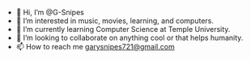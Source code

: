 - 👋 Hi, I’m @G-Snipes
- 👀 I’m interested in music, movies, learning, and computers. 
- 🌱 I’m currently learning Computer Science at Temple University. 
- 💞️ I’m looking to collaborate on anything cool or that helps humanity. 
- 📫 How to reach me garysnipes721@gmail.com

<!---
G-Snipes/G-Snipes is a ✨ special ✨ repository because its `README.md` (this file) appears on your GitHub profile.
You can click the Preview link to take a look at your changes.
--->

